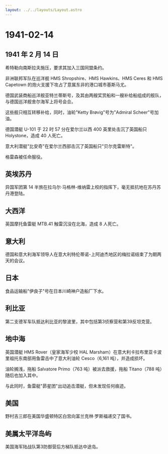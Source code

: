 ```yaml
---
layout: ../../layouts/Layout.astro
---
```


# 1941-02-14

## 1941 年 2 月 14 日

希特勒向南斯拉夫施压，要求其加入三国同盟条约。

非洲联邦军队在巡洋舰 HMS Shropshire、HMS Hawkins、HMS Ceres 和 HMS
Capetown 的炮火支援下攻占了意属东非的港口城市基斯马尤。

德国武装商船巡洋舰亚特兰蒂斯号，及其由两艘奖赏船和一艘补给船组成的舰队，与德国巡洋舰舍尔海军上将号会合。

这些舰只相互转移补给，同时，油轮"Ketty Brøvig"号为"Admiral
Scheer"号加油。

德国潜艇 U-101 于 22 时 57 分在爱尔兰以西 400 英里处击沉了英国船只
Holystone，造成 40 人死亡。

意大利潜艇"比安奇"在爱尔兰西部击沉了英国船只"贝尔克雷斯特"。

格雷森被任命服役。

## 英埃苏丹

异国军团第 14
半旅在拉乌尔·马格林-维纳雷上校的指挥下，毫无抵抗地在苏丹苏丹港登陆。

## 大西洋

英国摩托鱼雷艇 MTB.41 触雷沉没在北海，造成 8 人死亡。

## 意大利

德国和意大利海军领导人在意大利特伦蒂诺-上阿迪杰地区的梅拉诺结束了为期两天的会议。

## 日本

食品运输船"伊良子"号在日本川崎神户造船厂下水。

## 利比亚

第二支德军车队抵达利比亚的黎波里，其中包括第3侦察营和第39反坦克营。

## 地中海

英国潜艇 HMS Rover（皇家海军少校 HAL
Marsham）在意大利卡拉布里亚卡波里祖托东南部用鱼雷击中了意大利油轮
Cesco（6,161 吨），并造成损坏。

油轮搁浅，拖船 Salvatore Primo（763 吨）被派去救援，拖船 Titano（788
吨）随后也加入其中。

与此同时，鱼雷艇"昴星团"出动追击潜艇，但未发现任何痕迹。

## 美国

野村吉三郎在美国华盛顿特区白宫向富兰克林·罗斯福递交了国书。

## 美属太平洋岛屿

美国海军陆战队第3防御营后方梯队抵达中途岛。
